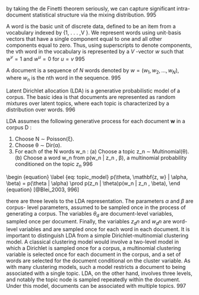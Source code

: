 by taking the de Finetti theorem seriously, we can capture significant intra-document statistical structure via the mixing distribution. 995

A word is the basic unit of discrete data, defined to be an item from a vocabulary indexed by
{1, . . . ,V }. We represent words using unit-basis vectors that have a single component equal to one and all other components equal to zero. Thus, using superscripts to denote components, the vth word in the vocabulary is represented by a $V$ -vector $w$ such that $w^v = 1$ and $w^u = 0$ for $u = v$ 995

A document is a sequence of $N$ words denoted by $w = (w_1 , w_2 , . . . , w_N )$, where $w_n$ is the nth word in the sequence. 995

Latent Dirichlet allocation (LDA) is a generative probabilistic model of a corpus. The basic idea is that documents are represented as random mixtures over latent topics, where each topic is characterized by a distribution over words. 996

LDA assumes the following generative process for each document **w** in a corpus D :
1. Choose N ∼ Poisson(ξ).
2. Choose θ ∼ Dir(α).
3. For each of the N words w_n :
(a) Choose a topic z_n ∼ Multinomial(θ).
(b) Choose a word w_n from p(w_n | z_n , β), a multinomial probability conditioned on the topic $z_n$ 996

\begin {equation}
\label {eq: topic_model}
p(\theta, \mathbf{z, w} | \alpha, \beta) = p(\theta | \alpha) \prod p(z_n | \theta)p(w_n | z_n , \beta),
\end {equation}
[@Blei_2003, 996]

there are three levels to the LDA representation. The parameters $\alpha$ and $\beta$ are corpus- level parameters, assumed to be sampled once in the process of generating a corpus. The variables $\theta_d$ are document-level variables, sampled once per document. Finally, the variables $z_dn$ and $w_dn$ are word-level variables and are sampled once for each word in each document.
It is important to distinguish LDA from a simple Dirichlet-multinomial clustering model. A classical clustering model would involve a two-level model in which a Dirichlet is sampled once for a corpus, a multinomial clustering variable is selected once for each document in the corpus, and a set of words are selected for the document conditional on the cluster variable. As with many clustering models, such a model restricts a document to being associated with a single topic. LDA, on the other hand, involves three levels, and notably the topic node is sampled repeatedly within the document. Under this model, documents can be associated with multiple topics. 997
